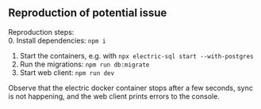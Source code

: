 ## Reproduction of potential issue

Reproduction steps:  
0. Install dependencies: `npm i`
1. Start the containers, e.g. with `npx electric-sql start --with-postgres`
2. Run the migrations: `npm run db:migrate`
3. Start web client: `npm run dev`

Observe that the electric docker container stops after a few seconds, sync is not happening, and the web client prints errors to the console.